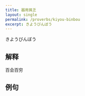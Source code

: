 ```yaml
---
title: 器用貧乏
layout: single
permalink: /proverbs/kiyou-binbou
excerpt: きようびんぼう
---
```


きようびんぼう

## 解释

百会百穷

## 例句

